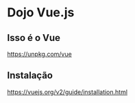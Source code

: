 # Dojo Vue.js

## Isso é o Vue

https://unpkg.com/vue

## Instalação

https://vuejs.org/v2/guide/installation.html
